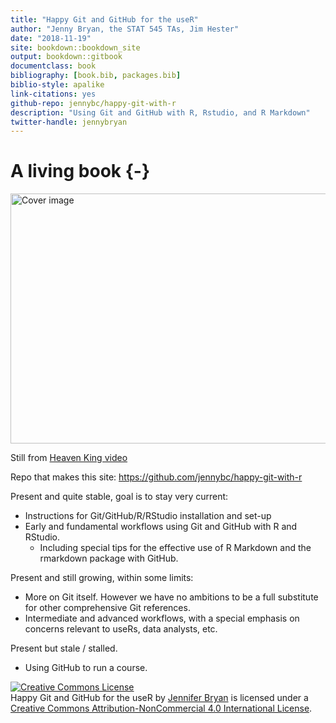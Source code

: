 ```yaml
--- 
title: "Happy Git and GitHub for the useR"
author: "Jenny Bryan, the STAT 545 TAs, Jim Hester"
date: "2018-11-19"
site: bookdown::bookdown_site
output: bookdown::gitbook
documentclass: book
bibliography: [book.bib, packages.bib]
biblio-style: apalike
link-citations: yes
github-repo: jennybc/happy-git-with-r
description: "Using Git and GitHub with R, Rstudio, and R Markdown"
twitter-handle: jennybryan
---
```


# A living book {-}

<img src="img/watch-me-diff-watch-me-rebase-smaller.png" width="669" height="400" alt="Cover image" />  

Still from [Heaven King video](https://www.youtube.com/watch?v=uBWrpVrazzA)

Repo that makes this site: <https://github.com/jennybc/happy-git-with-r>

Present and quite stable, goal is to stay very current:

  * Instructions for Git/GitHub/R/RStudio installation and set-up
  * Early and fundamental workflows using Git and GitHub with R and RStudio.
    - Including special tips for the effective use of R Markdown and the rmarkdown package with GitHub.

Present and still growing, within some limits:

  * More on Git itself. However we have no ambitions to be a full substitute for other comprehensive Git references.
  * Intermediate and advanced workflows, with a special emphasis on concerns relevant to useRs, data analysts, etc.
    
Present but stale / stalled.

  * Using GitHub to run a course.

<a rel="license" href="http://creativecommons.org/licenses/by-nc/4.0/"><img alt="Creative Commons License" style="border-width:0" src="https://i.creativecommons.org/l/by-nc/4.0/88x31.png" /></a><br /><span xmlns:dct="http://purl.org/dc/terms/" property="dct:title">Happy Git and GitHub for the useR</span> by <a xmlns:cc="http://creativecommons.org/ns#" href="https://github.com/jennybc/happy-git-with-r" property="cc:attributionName" rel="cc:attributionURL">Jennifer Bryan</a> is licensed under a <a rel="license" href="http://creativecommons.org/licenses/by-nc/4.0/">Creative Commons Attribution-NonCommercial 4.0 International License</a>.


